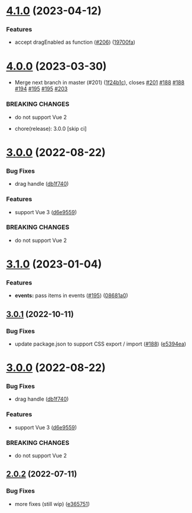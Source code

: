 # [4.1.0](https://github.com/jledentu/vue-finder/compare/v4.0.0...v4.1.0) (2023-04-12)


### Features

* accept dragEnabled as function ([#206](https://github.com/jledentu/vue-finder/issues/206)) ([19700fa](https://github.com/jledentu/vue-finder/commit/19700fa2cd9bcd5eb193c10729d03775263455a5))

# [4.0.0](https://github.com/jledentu/vue-finder/compare/v3.1.0...v4.0.0) (2023-03-30)


* Merge next branch in master (#201) ([1f24b1c](https://github.com/jledentu/vue-finder/commit/1f24b1c20f127cd5a8f9ebecdc3be8bc680fd241)), closes [#201](https://github.com/jledentu/vue-finder/issues/201) [#188](https://github.com/jledentu/vue-finder/issues/188) [#188](https://github.com/jledentu/vue-finder/issues/188) [#194](https://github.com/jledentu/vue-finder/issues/194) [#195](https://github.com/jledentu/vue-finder/issues/195) [#195](https://github.com/jledentu/vue-finder/issues/195) [#203](https://github.com/jledentu/vue-finder/issues/203)


### BREAKING CHANGES

* do not support Vue 2

* chore(release): 3.0.0 [skip ci]

# [3.0.0](https://github.com/jledentu/vue-finder/compare/v2.0.2...v3.0.0) (2022-08-22)

### Bug Fixes

* drag handle ([db1f740](https://github.com/jledentu/vue-finder/commit/db1f7406c7b98793db7b3eda65220930ab583d25))

### Features

* support Vue 3 ([d6e9559](https://github.com/jledentu/vue-finder/commit/d6e955943f41b67f8b5b21d0e9df0ff02c616d2d))

### BREAKING CHANGES

* do not support Vue 2

# [3.1.0](https://github.com/jledentu/vue-finder/compare/v3.0.1...v3.1.0) (2023-01-04)


### Features

* **events:** pass items in events ([#195](https://github.com/jledentu/vue-finder/issues/195)) ([08681a0](https://github.com/jledentu/vue-finder/commit/08681a04dd3388b61174d44b6fb4dc24ad78245a))

## [3.0.1](https://github.com/jledentu/vue-finder/compare/v3.0.0...v3.0.1) (2022-10-11)


### Bug Fixes

* update package.json to support CSS export / import ([#188](https://github.com/jledentu/vue-finder/issues/188)) ([e5394ea](https://github.com/jledentu/vue-finder/commit/e5394ea7840a2f9b828da7be8743505d41c0c366))

# [3.0.0](https://github.com/jledentu/vue-finder/compare/v2.0.2...v3.0.0) (2022-08-22)


### Bug Fixes

* drag handle ([db1f740](https://github.com/jledentu/vue-finder/commit/db1f7406c7b98793db7b3eda65220930ab583d25))


### Features

* support Vue 3 ([d6e9559](https://github.com/jledentu/vue-finder/commit/d6e955943f41b67f8b5b21d0e9df0ff02c616d2d))


### BREAKING CHANGES

* do not support Vue 2

## [2.0.2](https://github.com/jledentu/vue-finder/compare/v2.0.1...v2.0.2) (2022-07-11)


### Bug Fixes

* more fixes (still wip) ([e365751](https://github.com/jledentu/vue-finder/commit/e3657517985573b09bbcc2971d67c8123d327a25))
